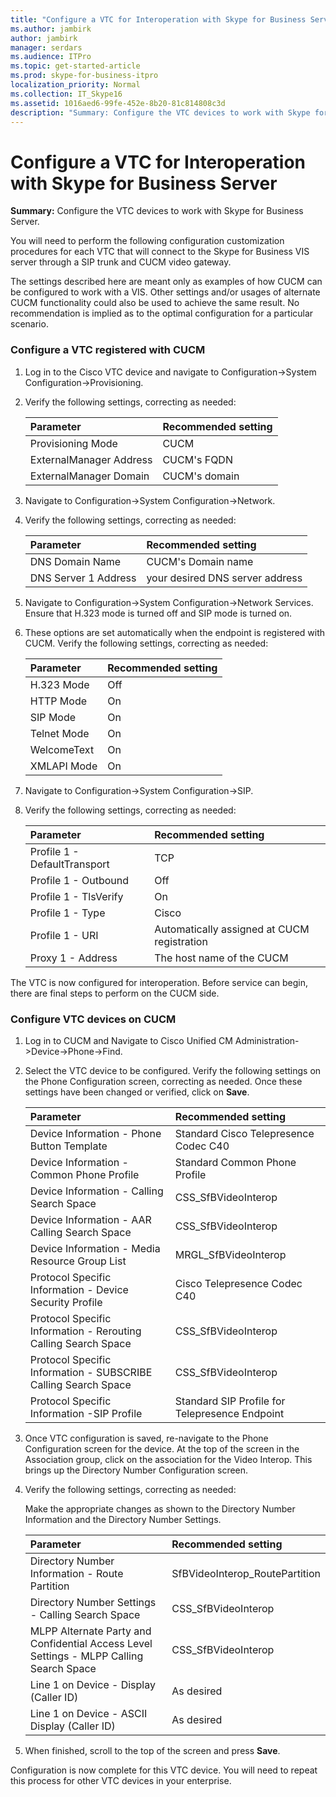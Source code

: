 ```yaml
---
title: "Configure a VTC for Interoperation with Skype for Business Server"
ms.author: jambirk
author: jambirk
manager: serdars
ms.audience: ITPro
ms.topic: get-started-article
ms.prod: skype-for-business-itpro
localization_priority: Normal
ms.collection: IT_Skype16
ms.assetid: 1016aed6-99fe-452e-8b20-81c814808c3d
description: "Summary: Configure the VTC devices to work with Skype for Business Server."
---
```


# Configure a VTC for Interoperation with Skype for Business Server
 
**Summary:** Configure the VTC devices to work with Skype for Business Server.
  
You will need to perform the following configuration customization procedures for each VTC that will connect to the Skype for Business VIS server through a SIP trunk and CUCM video gateway.
  
The settings described here are meant only as examples of how CUCM can be configured to work with a VIS. Other settings and/or usages of alternate CUCM functionality could also be used to achieve the same result. No recommendation is implied as to the optimal configuration for a particular scenario.
  
### Configure a VTC registered with CUCM

1. Log in to the Cisco VTC device and navigate to Configuration-\>System Configuration-\>Provisioning.
    
2. Verify the following settings, correcting as needed: 
    
   |**Parameter**|**Recommended setting**|
   |:-----|:-----|
   |Provisioning Mode  <br/> | CUCM <br/> |
   |ExternalManager Address  <br/> | CUCM's FQDN <br/> |
   | ExternalManager Domain <br/> |CUCM's domain  <br/> |
   
3. Navigate to Configuration-\>System Configuration-\>Network.
    
4. Verify the following settings, correcting as needed: 
    
   |**Parameter**|**Recommended setting**|
   |:-----|:-----|
   |DNS Domain Name  <br/> | CUCM's Domain name <br/> |
   |DNS Server 1 Address  <br/> | your desired DNS server address <br/> |
   
5. Navigate to Configuration-\>System Configuration-\>Network Services. Ensure that H.323 mode is turned off and SIP mode is turned on. 
    
6. These options are set automatically when the endpoint is registered with CUCM. Verify the following settings, correcting as needed: 
    
   |**Parameter**|**Recommended setting**|
   |:-----|:-----|
   |H.323 Mode  <br/> | Off <br/> |
   |HTTP Mode  <br/> | On <br/> |
   | SIP Mode <br/> | On <br/> |
   |Telnet Mode  <br/> | On <br/> |
   |WelcomeText  <br/> | On <br/> |
   |XMLAPI Mode  <br/> | On <br/> |
   
7. Navigate to Configuration-\>System Configuration-\>SIP.
    
8. Verify the following settings, correcting as needed: 
    
   |**Parameter**|**Recommended setting**|
   |:-----|:-----|
   |Profile 1 - DefaultTransport  <br/> | TCP <br/> |
   |Profile 1 - Outbound  <br/> | Off <br/> |
   |Profile 1 - TlsVerify  <br/> | On <br/> |
   |Profile 1 - Type  <br/> | Cisco <br/> |
   |Profile 1 - URI  <br/> | Automatically assigned at CUCM registration <br/> |
   |Proxy 1 - Address  <br/> |The host name of the CUCM  <br/> |
   
The VTC is now configured for interoperation. Before service can begin, there are final steps to perform on the CUCM side.
### Configure VTC devices on CUCM

1. Log in to CUCM and Navigate to Cisco Unified CM Administration-\>Device-\>Phone-\>Find. 
    
2. Select the VTC device to be configured. Verify the following settings on the Phone Configuration screen, correcting as needed. Once these settings have been changed or verified, click on **Save**.
    
   |**Parameter**|**Recommended setting**|
   |:-----|:-----|
   |Device Information - Phone Button Template  <br/> | Standard Cisco Telepresence Codec C40 <br/> |
   |Device Information - Common Phone Profile  <br/> | Standard Common Phone Profile <br/> |
   |Device Information - Calling Search Space  <br/> | CSS_SfBVideoInterop <br/> |
   |Device Information - AAR Calling Search Space  <br/> | CSS_SfBVideoInterop <br/> |
   |Device Information - Media Resource Group List  <br/> | MRGL_SfBVideoInterop <br/> |
   |Protocol Specific Information - Device Security Profile  <br/> | Cisco Telepresence Codec C40 <br/> |
   |Protocol Specific Information - Rerouting Calling Search Space  <br/> | CSS_SfBVideoInterop <br/> |
   |Protocol Specific Information - SUBSCRIBE Calling Search Space  <br/> | CSS_SfBVideoInterop <br/> |
   |Protocol Specific Information -SIP Profile  <br/> | Standard SIP Profile for Telepresence Endpoint <br/> |
   
3. Once VTC configuration is saved, re-navigate to the Phone Configuration screen for the device. At the top of the screen in the Association group, click on the association for the Video Interop. This brings up the Directory Number Configuration screen. 
    
4. Verify the following settings, correcting as needed: 
    
    Make the appropriate changes as shown to the Directory Number Information and the Directory Number Settings.
    
   |**Parameter**|**Recommended setting**|
   |:-----|:-----|
   | Directory Number Information - Route Partition <br/> | SfBVideoInterop_RoutePartition <br/> |
   |Directory Number Settings - Calling Search Space  <br/> | CSS_SfBVideoInterop <br/> |
   |MLPP Alternate Party and Confidential Access Level Settings - MLPP Calling Search Space  <br/> | CSS_SfBVideoInterop <br/> |
   |Line 1 on Device - Display (Caller ID)  <br/> | As desired <br/> |
   |Line 1 on Device - ASCII Display (Caller ID)  <br/> | As desired <br/> |
   
5. When finished, scroll to the top of the screen and press **Save**. 
    
Configuration is now complete for this VTC device. You will need to repeat this process for other VTC devices in your enterprise.

